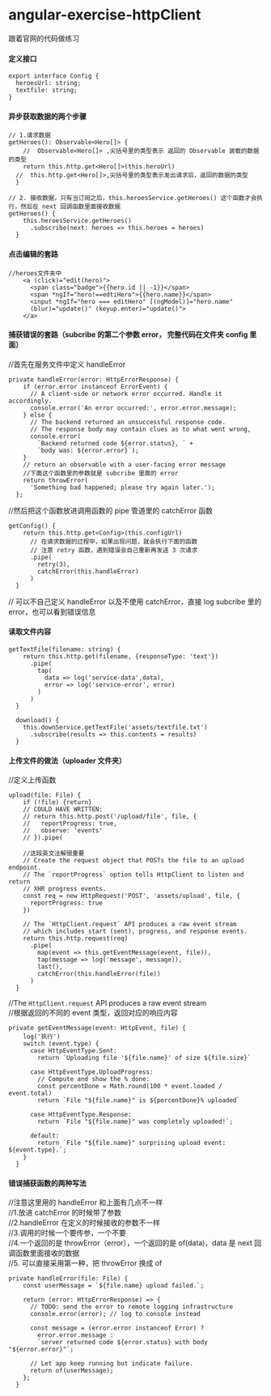 # angular-exercise-httpClient
跟着官网的代码做练习

#### 定义接口
```
export interface Config {
  heroesUrl: string;
  textfile: string;
}
```


#### 异步获取数据的两个步骤


```
// 1.请求数据
getHeroes(): Observable<Hero[]> {
    //  Observable<Hero[]> ,尖括号里的类型表示 返回的 Observable 装载的数据的类型
    return this.http.get<Hero[]>(this.heroUrl)
  //  this.http.get<Hero[]>,尖括号里的类型表示发出请求后，返回的数据的类型
  }
```

```
// 2. 接收数据，只有当订阅之后，this.heroesService.getHeroes() 这个函数才会执行，然后在 next 回调函数里面接收数据 
getHeroes() {
    this.heroesService.getHeroes()
      .subscribe(next: heroes => this.heroes = heroes)
  }
```


#### 点击编辑的套路

```
//heroes文件夹中
    <a (click)="edit(hero)">
      <span class="badge">{{hero.id || -1}}</span>
      <span *ngIf="hero!==edtiHero">{{hero.name}}</span>
      <input *ngIf="hero === editHero" [(ngModel)]="hero.name"
      (blur)="update()" (keyup.enter)="update()">
    </a>
```

#### 捕获错误的套路（subcribe 的第二个参数 error， 完整代码在文件夹 config 里面）

//首先在服务文件中定义 handleError
```
private handleError(error: HttpErrorResponse) {
    if (error.error instanceof ErrorEvent) {
      // A client-side or network error occurred. Handle it accordingly.
      console.error('An error occurred:', error.error.message);
    } else {
      // The backend returned an unsuccessful response code.
      // The response body may contain clues as to what went wrong,
      console.error(
        `Backend returned code ${error.status}, ` +
        `body was: ${error.error}`);
    }
    // return an observable with a user-facing error message
    //下面这个函数里的参数就是 subcribe 里面的 error
    return throwError(
      'Something bad happened; please try again later.');
  };
```

//然后把这个函数放进调用函数的 pipe 管道里的 catchError 函数

```
getConfig() {
    return this.http.get<Config>(this.configUrl)
      // 在请求数据的过程中，如果出现问题，就会执行下面的函数
      // 注意 retry 函数，遇到错误会自己重新再发送 3 次请求
      .pipe(
        retry(3),
        catchError(this.handleError)
      )
  }
```
// 可以不自己定义 handleError 以及不使用 catchError，直接 log subcribe 里的 error，也可以看到错误信息


#### 读取文件内容

```
getTextFile(filename: string) {
    return this.http.get(filename, {responseType: 'text'})
      .pipe(
        tap(
          data => log('service-data',data),
          error => log('service-error', error)
        )
      )
  }
  
  download() {
    this.downService.getTextFile('assets/textfile.txt')
      .subscribe(results => this.contents = results)
  }
```

#### 上传文件的做法（uploader 文件夹）
//定义上传函数

```
upload(file: File) {
    if (!file) {return}
    // COULD HAVE WRITTEN:
    // return this.http.post('/upload/file', file, {
    //   reportProgress: true,
    //   observe: 'events'
    // }).pipe(

    //这段英文注解很重要
    // Create the request object that POSTs the file to an upload endpoint.
    // The `reportProgress` option tells HttpClient to listen and return
    // XHR progress events.
    const req = new HttpRequest('POST', 'assets/upload', file, {
      reportProgress: true
    })

    // The `HttpClient.request` API produces a raw event stream
    // which includes start (sent), progress, and response events.
    return this.http.request(req)
      .pipe(
        map(event => this.getEventMessage(event, file)),
        tap(message => log('message', message)),
        last(),
        catchError(this.handleError(file))
      )
  }
```

//The `HttpClient.request` API produces a raw event stream <br/>
//根据返回的不同的 event 类型，返回对应的响应内容
```
private getEventMessage(event: HttpEvent, file) {
    log('执行')
    switch (event.type) {
      case HttpEventType.Sent:
        return `Uploading file '${file.name}' of size ${file.size}`

      case HttpEventType.UploadProgress:
        // Compute and show the % done:
        const percentDone = Math.round(100 * event.loaded / event.total)
        return `File "${file.name}" is ${percentDone}% uploaded`

      case HttpEventType.Response:
        return `File "${file.name}" was completely uploaded!`;

      default:
        return `File "${file.name}" surprising upload event: ${event.type}.`;
    }
  }
```
#### 错误捕获函数的两种写法
//注意这里用的 handleError 和上面有几点不一样 <br/>
//1.放进 catchError 的时候带了参数 <br/>
//2.handleError 在定义的时候接收的参数不一样 <br/>
//3.调用的时候一个要传参，一个不要 <br/>
//4.一个返回的是 throwError（error），一个返回的是 of(data)，data 是 next 回调函数里面接收的数据 <br/>
//5. 可以直接采用第一种，把 throwError 换成 of <br/>
```
private handleError(file: File) {
    const userMessage = `${file.name} upload failed.`;

    return (error: HttpErrorResponse) => {
      // TODO: send the error to remote logging infrastructure
      console.error(error); // log to console instead

      const message = (error.error instanceof Error) ?
        error.error.message :
        `server returned code ${error.status} with body "${error.error}"`;

      // Let app keep running but indicate failure.
      return of(userMessage);
    };
  }
```
